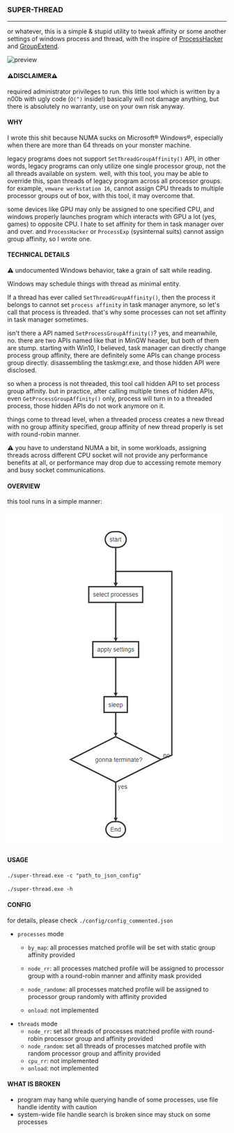 ### SUPER-THREAD

---

or whatever, this is a simple & stupid utility to tweak affinity or some another settings of windows process and thread, with the inspire of [ProcessHacker](https://github.com/processhacker/processhacker) and [GroupExtend](https://github.com/jeremycollake/groupextend).



![preview](./doc/preview.gif)



#### **⚠DISCLAIMER⚠**

required administrator privileges to run. this little tool which is written by a n00b with ugly code (`O(^)` inside!) basically will not damage anything, but there is absolutely no warranty, use on your own risk anyway.



#### WHY

I wrote this shit because NUMA sucks on Microsoft® Windows®, especially when there are more than 64 threads on your monster machine.

legacy programs does not support `SetThreadGroupAffinity()` API, in other words, legacy programs can only utilize one single processor group, not the all threads available on system. well, with this tool, you may be able to override this, span threads of legacy program across all processor groups. for example, `vmware workstation 16`, cannot assign CPU threads to multiple processor groups out of box, with this tool, it may overcome that.

some devices like GPU may only be assigned to one specified CPU, and windows properly launches program which interacts with GPU a lot (yes, games) to opposite CPU. I hate to set affinity for them in task manager over and over. and `ProcessHacker` or `ProcessExp` (sysinternal suits) cannot assign group affinity, so I wrote one. 

#### TECHNICAL DETAILS

⚠ undocumented Windows behavior, take a grain of salt while reading.

Windows may schedule things with thread as minimal entity.

If a thread has ever called `SetThreadGroupAffinity()`, then the process it belongs to cannot set `process affinity` in task manager anymore, so let's call that process is threaded. that's why some processes can not set affinity in task manager sometimes.

isn't there a API named `SetProcessGroupAffinity()`? yes, and meanwhile, no. there are two APIs named like that in MinGW header, but both of them are stump. starting with Win10, I believed, task manager can directly change process group affinity, there are definitely some APIs can change process group directly. disassembling the taskmgr.exe, and those hidden API were disclosed.  

so when a process is not threaded, this tool call hidden API to set process group affinity. but in practice, after calling multiple times of hidden APIs, even `GetProcessGroupAffinity()` only, process will turn in to a threaded process, those hidden APIs do not work anymore on it.

things come to thread level, when a threaded process creates a new thread with no group affinity specified, group affinity of new thread properly is set with round-robin manner.

⚠ you have to understand NUMA a bit, in some workloads, assigning threads across different CPU socket will not provide any performance benefits at all, or performance may drop due to accessing remote memory and busy socket communications.

#### OVERVIEW

this tool runs in a simple manner:

![](./doc/flow.png)

#### USAGE

`./super-thread.exe -c "path_to_json_config"`

`./super-thread.exe -h`

#### CONFIG

for details, please check `./config/config_commented.json`

* `processes` mode
  * `by_map`: all processes matched profile will be set with static group affinity provided
  
  * `node_rr`: all processes matched profile will be assigned to processor group with a round-robin manner and affinity mask provided
  * `node_randome`: all processes matched profile will be assigned to processor group randomly with affinity provided
  * `onload`: not implemented

- `threads` mode
  * `node_rr`: set all threads of processes matched profile with round-robin processor group and affinity provided
  * `node_random`: set all threads of processes matched profile with random processor group and affinity provided
  * `cpu_rr`: not implemented
  * `onload`: not implemented

#### WHAT IS BROKEN

* program may hang while querying handle of some processes, use file handle identity with caution
* system-wide file handle search is broken since may stuck on some processes
